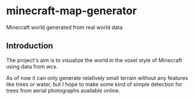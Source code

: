 # minecraft-map-generator
Minecraft world generated from real world data

## Introduction
The project's aim is to visualize the world in the voxel style of Minecraft using data from wcs.

As of now it can only generate relatively small terrain without any features like trees or water, but I hope to make some kind of simple detection for trees from aerial photographs available online.
